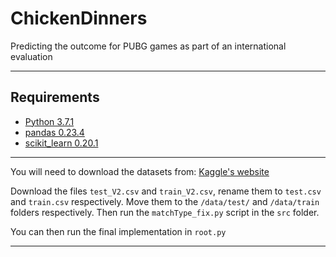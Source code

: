 # ChickenDinners
Predicting the outcome for PUBG games as part of an international evaluation

---
## Requirements
- [Python 3.7.1](https://www.python.org/downloads/release/python-371/)
- [pandas 0.23.4](https://pandas.pydata.org/)
- [scikit_learn 0.20.1](https://scikit-learn.org/stable/index.html)
---

You will need to download the datasets from:
 [Kaggle's website](https://www.kaggle.com/c/pubg-finish-placement-prediction/data)
 
Download the files `test_V2.csv` and `train_V2.csv`, rename them to `test.csv` and `train.csv` respectively.
Move them to the `/data/test/` and `/data/train` folders respectively. Then run the `matchType_fix.py` script in the `src` folder.

You can then run the final implementation in `root.py`

---
